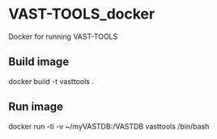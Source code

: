 # VAST-TOOLS_docker
Docker for running VAST-TOOLS


## Build image

docker build -t vasttools .


## Run image

docker run -ti -v ~/myVASTDB:/VASTDB vasttools /bin/bash


